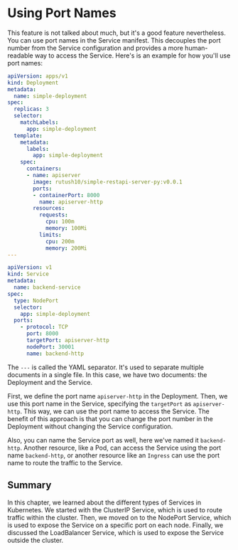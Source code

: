 # Using Port Names

This feature is not talked about much, but it's a good feature nevertheless. You can use port names in the Service manifest. This decouples the port number from the Service configuration and provides a more human-readable way to access the Service. Here's is an example for how you'll use port names:

```yaml
apiVersion: apps/v1
kind: Deployment
metadata:
  name: simple-deployment
spec:
  replicas: 3
  selector:
    matchLabels:
      app: simple-deployment
  template:
    metadata:
      labels:
        app: simple-deployment
    spec:
      containers:
      - name: apiserver
        image: rutush10/simple-restapi-server-py:v0.0.1
        ports:
        - containerPort: 8000
          name: apiserver-http
        resources:
          requests:
            cpu: 100m
            memory: 100Mi
          limits:
            cpu: 200m
            memory: 200Mi
---

apiVersion: v1
kind: Service
metadata:
  name: backend-service
spec:
  type: NodePort
  selector:
    app: simple-deployment
  ports:
    - protocol: TCP
      port: 8000
      targetPort: apiserver-http
      nodePort: 30001
      name: backend-http
```

The `---` is called the YAML separator. It's used to separate multiple documents in a single file. In this case, we have two documents: the Deployment and the Service. 

First, we define the port name `apiserver-http` in the Deployment. Then, we use this port name in the Service, specifying the `targetPort` as `apiserver-http`. This way, we can use the port name to access the Service. The benefit of this approach is that you can change the port number in the Deployment without changing the Service configuration. 

Also, you can name the Service port as well, here we've named it `backend-http`. Another resource, like a Pod, can access the Service using the port name `backend-http`, or another resource like an `Ingress` can use the port name to route the traffic to the Service.


## Summary

In this chapter, we learned about the different types of Services in Kubernetes. We started with the ClusterIP Service, which is used to route traffic within the cluster. Then, we moved on to the NodePort Service, which is used to expose the Service on a specific port on each node. Finally, we discussed the LoadBalancer Service, which is used to expose the Service outside the cluster.